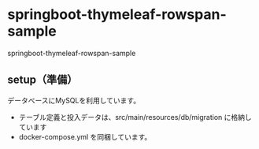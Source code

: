 # springboot-thymeleaf-rowspan-sample
 springboot-thymeleaf-rowspan-sample
 
## setup（準備）

データべースにMySQLを利用しています。

* テーブル定義と投入データは、src/main/resources/db/migration に格納しています
* docker-compose.yml を同梱しています。

